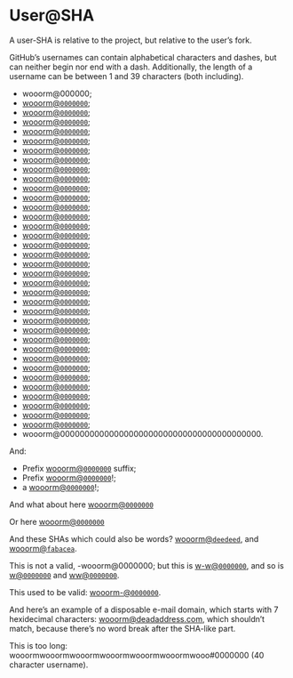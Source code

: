 # User@SHA

A user-SHA is relative to the project, but relative to the user’s fork.

GitHub’s usernames can contain alphabetical characters and dashes, but can neither begin nor end with a dash. Additionally, the length of a username can be between 1 and 39 characters (both including).

-   wooorm@000000;
-   [wooorm@`0000000`](https://github.com/wooorm/remark/commit/0000000);
-   [wooorm@`0000000`](https://github.com/wooorm/remark/commit/00000000);
-   [wooorm@`0000000`](https://github.com/wooorm/remark/commit/000000000);
-   [wooorm@`0000000`](https://github.com/wooorm/remark/commit/0000000000);
-   [wooorm@`0000000`](https://github.com/wooorm/remark/commit/00000000000);
-   [wooorm@`0000000`](https://github.com/wooorm/remark/commit/000000000000);
-   [wooorm@`0000000`](https://github.com/wooorm/remark/commit/0000000000000);
-   [wooorm@`0000000`](https://github.com/wooorm/remark/commit/00000000000000);
-   [wooorm@`0000000`](https://github.com/wooorm/remark/commit/000000000000000);
-   [wooorm@`0000000`](https://github.com/wooorm/remark/commit/0000000000000000);
-   [wooorm@`0000000`](https://github.com/wooorm/remark/commit/00000000000000000);
-   [wooorm@`0000000`](https://github.com/wooorm/remark/commit/000000000000000000);
-   [wooorm@`0000000`](https://github.com/wooorm/remark/commit/0000000000000000000);
-   [wooorm@`0000000`](https://github.com/wooorm/remark/commit/00000000000000000000);
-   [wooorm@`0000000`](https://github.com/wooorm/remark/commit/000000000000000000000);
-   [wooorm@`0000000`](https://github.com/wooorm/remark/commit/0000000000000000000000);
-   [wooorm@`0000000`](https://github.com/wooorm/remark/commit/00000000000000000000000);
-   [wooorm@`0000000`](https://github.com/wooorm/remark/commit/000000000000000000000000);
-   [wooorm@`0000000`](https://github.com/wooorm/remark/commit/0000000000000000000000000);
-   [wooorm@`0000000`](https://github.com/wooorm/remark/commit/00000000000000000000000000);
-   [wooorm@`0000000`](https://github.com/wooorm/remark/commit/000000000000000000000000000);
-   [wooorm@`0000000`](https://github.com/wooorm/remark/commit/0000000000000000000000000000);
-   [wooorm@`0000000`](https://github.com/wooorm/remark/commit/00000000000000000000000000000);
-   [wooorm@`0000000`](https://github.com/wooorm/remark/commit/000000000000000000000000000000);
-   [wooorm@`0000000`](https://github.com/wooorm/remark/commit/0000000000000000000000000000000);
-   [wooorm@`0000000`](https://github.com/wooorm/remark/commit/00000000000000000000000000000000);
-   [wooorm@`0000000`](https://github.com/wooorm/remark/commit/000000000000000000000000000000000);
-   [wooorm@`0000000`](https://github.com/wooorm/remark/commit/0000000000000000000000000000000000);
-   [wooorm@`0000000`](https://github.com/wooorm/remark/commit/00000000000000000000000000000000000);
-   [wooorm@`0000000`](https://github.com/wooorm/remark/commit/00000000000000000000000000000000000);
-   [wooorm@`0000000`](https://github.com/wooorm/remark/commit/000000000000000000000000000000000000);
-   [wooorm@`0000000`](https://github.com/wooorm/remark/commit/0000000000000000000000000000000000000);
-   [wooorm@`0000000`](https://github.com/wooorm/remark/commit/00000000000000000000000000000000000000);
-   [wooorm@`0000000`](https://github.com/wooorm/remark/commit/000000000000000000000000000000000000000);
-   [wooorm@`0000000`](https://github.com/wooorm/remark/commit/0000000000000000000000000000000000000000);
-   wooorm@00000000000000000000000000000000000000000.

And:

-   Prefix [wooorm@`0000000`](https://github.com/wooorm/remark/commit/0000000) suffix;
-   Prefix [wooorm@`0000000`](https://github.com/wooorm/remark/commit/0000000)!;
-   a [wooorm@`0000000`](https://github.com/wooorm/remark/commit/0000000)!;

And what about here
[wooorm@`0000000`](https://github.com/wooorm/remark/commit/0000000)

Or here
    [wooorm@`0000000`](https://github.com/wooorm/remark/commit/0000000)

And these SHAs which could also be words? [wooorm@`deedeed`](https://github.com/wooorm/remark/commit/deedeed), and [wooorm@`fabacea`](https://github.com/wooorm/remark/commit/fabaceae).

This is not a valid, -wooorm@0000000; but this is [w-w@`0000000`](https://github.com/w-w/remark/commit/0000000), and so is [w@`0000000`](https://github.com/w/remark/commit/0000000) and [ww@`0000000`](https://github.com/ww/remark/commit/0000000).

This used to be valid: [wooorm-@`0000000`](https://github.com/wooorm-/remark/commit/0000000).

And here’s an example of a disposable e-mail domain, which starts with 7 hexidecimal characters: [wooorm@deadaddress.com](mailto:wooorm@deadaddress.com), which shouldn’t match, because there’s no word break after the SHA-like part.

This is too long: wooormwooormwooormwooormwooormwooormwooo#0000000 (40 character username).
